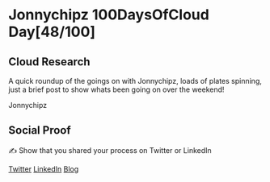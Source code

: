 <!-- This is a template you can use for quick progress days. It removes a lot of the steps we encourage you to share in the longer template 000-DAY-ARTICLE-LONG-TEMPLATE.MD-->

# Jonnychipz 100DaysOfCloud Day[48/100]

## Cloud Research

A quick roundup of the goings on with Jonnychipz, loads of plates spinning, just a brief post to show whats been going on over the weekend!

Jonnychipz

## Social Proof

✍️ Show that you shared your process on Twitter or LinkedIn

[Twitter](https://twitter.com/jonnychipz/status/1318143909382545408)
[LinkedIn](https://www.linkedin.com/posts/japlunn_day48100-100daysofcloud-jonnychipz-activity-6723909598304075776-Kx6j)
[Blog](https://jonnychipz.com/2020/10/19/day48-100-100daysofcloud-jonnychipz-weekend-roundup/)
